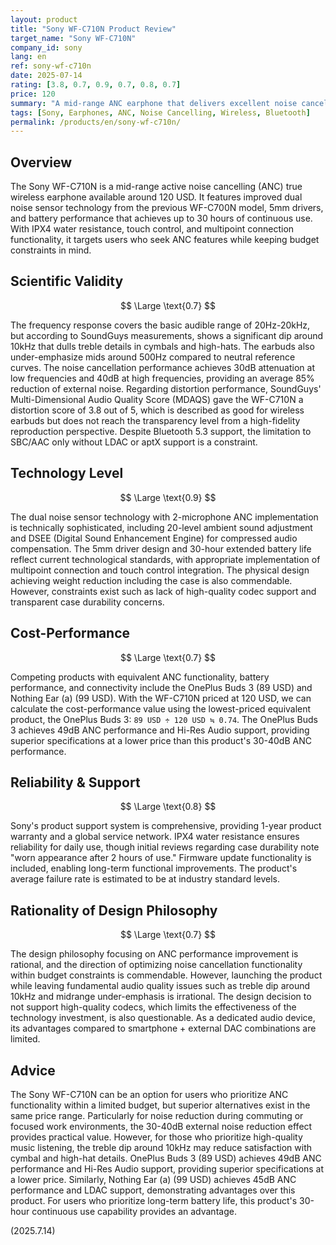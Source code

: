 ```yaml
---
layout: product
title: "Sony WF-C710N Product Review"
target_name: "Sony WF-C710N"
company_id: sony
lang: en
ref: sony-wf-c710n
date: 2025-07-14
rating: [3.8, 0.7, 0.9, 0.7, 0.8, 0.7]
price: 120
summary: "A mid-range ANC earphone that delivers excellent noise cancellation performance while facing challenges in scientific measurement results and design philosophy"
tags: [Sony, Earphones, ANC, Noise Cancelling, Wireless, Bluetooth]
permalink: /products/en/sony-wf-c710n/
---
```


## Overview

The Sony WF-C710N is a mid-range active noise cancelling (ANC) true wireless earphone available around 120 USD. It features improved dual noise sensor technology from the previous WF-C700N model, 5mm drivers, and battery performance that achieves up to 30 hours of continuous use. With IPX4 water resistance, touch control, and multipoint connection functionality, it targets users who seek ANC features while keeping budget constraints in mind.

## Scientific Validity

$$ \Large \text{0.7} $$

The frequency response covers the basic audible range of 20Hz-20kHz, but according to SoundGuys measurements, shows a significant dip around 10kHz that dulls treble details in cymbals and high-hats. The earbuds also under-emphasize mids around 500Hz compared to neutral reference curves. The noise cancellation performance achieves 30dB attenuation at low frequencies and 40dB at high frequencies, providing an average 85% reduction of external noise. Regarding distortion performance, SoundGuys' Multi-Dimensional Audio Quality Score (MDAQS) gave the WF-C710N a distortion score of 3.8 out of 5, which is described as good for wireless earbuds but does not reach the transparency level from a high-fidelity reproduction perspective. Despite Bluetooth 5.3 support, the limitation to SBC/AAC only without LDAC or aptX support is a constraint.

## Technology Level

$$ \Large \text{0.9} $$

The dual noise sensor technology with 2-microphone ANC implementation is technically sophisticated, including 20-level ambient sound adjustment and DSEE (Digital Sound Enhancement Engine) for compressed audio compensation. The 5mm driver design and 30-hour extended battery life reflect current technological standards, with appropriate implementation of multipoint connection and touch control integration. The physical design achieving weight reduction including the case is also commendable. However, constraints exist such as lack of high-quality codec support and transparent case durability concerns.

## Cost-Performance

$$ \Large \text{0.7} $$

Competing products with equivalent ANC functionality, battery performance, and connectivity include the OnePlus Buds 3 (89 USD) and Nothing Ear (a) (99 USD). With the WF-C710N priced at 120 USD, we can calculate the cost-performance value using the lowest-priced equivalent product, the OnePlus Buds 3: `89 USD ÷ 120 USD ≒ 0.74`. The OnePlus Buds 3 achieves 49dB ANC performance and Hi-Res Audio support, providing superior specifications at a lower price than this product's 30-40dB ANC performance.

## Reliability & Support

$$ \Large \text{0.8} $$

Sony's product support system is comprehensive, providing 1-year product warranty and a global service network. IPX4 water resistance ensures reliability for daily use, though initial reviews regarding case durability note "worn appearance after 2 hours of use." Firmware update functionality is included, enabling long-term functional improvements. The product's average failure rate is estimated to be at industry standard levels.

## Rationality of Design Philosophy

$$ \Large \text{0.7} $$

The design philosophy focusing on ANC performance improvement is rational, and the direction of optimizing noise cancellation functionality within budget constraints is commendable. However, launching the product while leaving fundamental audio quality issues such as treble dip around 10kHz and midrange under-emphasis is irrational. The design decision to not support high-quality codecs, which limits the effectiveness of the technology investment, is also questionable. As a dedicated audio device, its advantages compared to smartphone + external DAC combinations are limited.

## Advice

The Sony WF-C710N can be an option for users who prioritize ANC functionality within a limited budget, but superior alternatives exist in the same price range. Particularly for noise reduction during commuting or focused work environments, the 30-40dB external noise reduction effect provides practical value. However, for those who prioritize high-quality music listening, the treble dip around 10kHz may reduce satisfaction with cymbal and high-hat details. OnePlus Buds 3 (89 USD) achieves 49dB ANC performance and Hi-Res Audio support, providing superior specifications at a lower price. Similarly, Nothing Ear (a) (99 USD) achieves 45dB ANC performance and LDAC support, demonstrating advantages over this product. For users who prioritize long-term battery life, this product's 30-hour continuous use capability provides an advantage.

(2025.7.14)